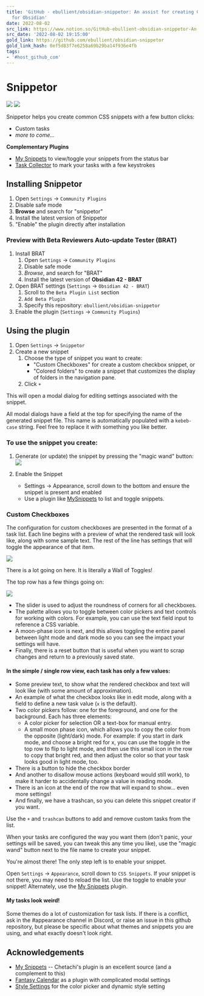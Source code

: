 ```yaml
---
title: 'GitHub - ebullient/obsidian-snippetor: An assist for creating CSS snippets
  for Obsidian'
date: 2022-08-02
src_link: https://www.notion.so/GitHub-ebullient-obsidian-snippetor-An-assist-for-creating-CSS-snippets-for-Obsidian-4fadff95a5e54253897e8b8e07510038
src_date: '2022-08-02 19:15:00'
gold_link: https://github.com/ebullient/obsidian-snippetor
gold_link_hash: 0ef5d83f7e6258a69b29ba14f936e4fb
tags:
- '#host_github_com'
---
```


Snippetor
=========


[![](https://camo.githubusercontent.com/ad7b34d0d9f44714e7702d2c95a4e3e51f7745795c60eed5ca7a0f30223f70f9/68747470733a2f2f696d672e736869656c64732e696f2f6769746875622f762f7461672f6562756c6c69656e742f6f6273696469616e2d736e69707065746f72)](https://github.com/ebullient/obsidian-snippetor/releases) [![](https://camo.githubusercontent.com/f4acdaad49e6b4bbfc5ecf97407b66cc39ac0df7f0ee0d32b2f21216be15dc17/68747470733a2f2f696d672e736869656c64732e696f2f6769746875622f646f776e6c6f6164732f6562756c6c69656e742f6f6273696469616e2d736e69707065746f722f746f74616c3f636f6c6f723d73756363657373)](https://camo.githubusercontent.com/f4acdaad49e6b4bbfc5ecf97407b66cc39ac0df7f0ee0d32b2f21216be15dc17/68747470733a2f2f696d672e736869656c64732e696f2f6769746875622f646f776e6c6f6164732f6562756c6c69656e742f6f6273696469616e2d736e69707065746f722f746f74616c3f636f6c6f723d73756363657373)


Snippetor helps you create common CSS snippets with a few button clicks:


* Custom tasks
* *more to come...*


**Complementary Plugins**


* [My Snippets](https://github.com/chetachiezikeuzor/MySnippets-Plugin) to view/toggle your snippets from the status bar
* [Task Collector](https://github.com/ebullient/obsidian-task-collector) to mark your tasks with a few keystrokes


Installing Snippetor
--------------------


1. Open `Settings` -> `Community Plugins`
2. Disable safe mode
3. **Browse** and search for "snippetor"
4. Install the latest version of Snippetor
5. "Enable" the plugin directly after installation


### Preview with Beta Reviewers Auto-update Tester (BRAT)


1. Install BRAT
	1. Open `Settings` -> `Community Plugins`
	2. Disable safe mode
	3. *Browse*, and search for "BRAT"
	4. Install the latest version of **Obsidian 42 - BRAT**
2. Open BRAT settings (`Settings` -> `Obsidian 42 - BRAT`)
	1. Scroll to the `Beta Plugin List` section
	2. `Add Beta Plugin`
	3. Specify this repository: `ebullient/obsidian-snippetor`
3. Enable the plugin (`Settings` -> `Community Plugins`)


Using the plugin
----------------


1. Open `Settings` -> `Snippetor`
2. Create a new snippet
	1. Choose the type of snippet you want to create:
		* "Custom Checkboxes" for create a custom checkbox snippet, or
		* "Colored folders" to create a snippet that customizes the display of folders in the navigation pane.
	2. Click `+`


This will open a modal dialog for editing settings associated with the snippet.


All modal dialogs have a field at the top for specifying the name of the generated snippet file. This name is automatically populated with a `kebeb-case` string. Feel free to replace it with something you like better.


### To use the snippet you create:


1. Generate (or update) the snippet by pressing the "magic wand" button:
[![](https://user-images.githubusercontent.com/808713/170642467-fa1994aa-b4ab-4e83-a03e-6c94a843be16.png)](https://user-images.githubusercontent.com/808713/170642467-fa1994aa-b4ab-4e83-a03e-6c94a843be16.png)
2. Enable the Snippet


	* Settings -> Appearance, scroll down to the bottom and ensure the snippet is present and enabled
	* Use a plugin like [MySnippets](https://github.com/chetachiezikeuzor/MySnippets-Plugin) to list and toggle snippets.


### Custom Checkboxes


The configuration for custom checkboxes are presented in the format of a task list. Each line begins with a preview of what the rendered task will look like, along with some sample text. The rest of the line has settings that will toggle the appearance of that item.


[![](https://user-images.githubusercontent.com/808713/170642901-c702e999-6279-4910-b7bb-f0413bfa3e3e.png)](https://user-images.githubusercontent.com/808713/170642901-c702e999-6279-4910-b7bb-f0413bfa3e3e.png)


There is a lot going on here. It is literally a Wall of Toggles!


The top row has a few things going on:


[![](https://user-images.githubusercontent.com/808713/170643652-1f796dca-0daa-4d1c-bd1a-c42cd9482beb.png)](https://user-images.githubusercontent.com/808713/170643652-1f796dca-0daa-4d1c-bd1a-c42cd9482beb.png)


* The slider is used to adjust the roundness of corners for all checkboxes.
* The palette allows you to toggle between color pickers and text controls for working with colors. For example, you can use the text field input to reference a CSS variable.
* A moon-phase icon is next, and this allows toggling the entire panel between light mode and dark mode so you can see the impact your settings will have.
* Finally, there is a reset button that is useful when you want to scrap changes and return to a previously saved state.


#### In the simple / single row view, each task has only a few values:


* Some preview text, to show what the rendered checkbox and text will look like (with some amount of approximation).
* An example of what the checkbox looks like in edit mode, along with a field to define a new task value (`x` is the default).
* Two color pickers follow: one for the foreground, and one for the background. Each has three elements:
	+ A color picker for selection OR a text-box for manual entry.
	+ A small moon phase icon, which allows you to copy the color from the opposite (light/dark) mode. For example: if you start in dark mode, and choose a bright red for x, you can use the toggle in the top row to flip to light mode, and then use this small icon in the row to copy that bright red, and then adjust the color so that your task looks good in light mode, too.
* There is a button to hide the checkbox border
* And another to disallow mouse actions (keyboard would still work), to make it harder to accidentally change a value in reading mode.
* There is an icon at the end of the row that will expand to show... even more settings!
* And finally, we have a trashcan, so you can delete this snippet creator if you want.


Use the `+` and `trashcan` buttons to add and remove custom tasks from the list.


When your tasks are configured the way you want them (don't panic, your settings will be saved, you can tweak this any time you like), use the "magic wand" button next to the file name to create your snippet.


You're almost there! The only step left is to enable your snippet.


Open `Settings` -> `Appearance`, scroll down to `CSS Snippets`. If your snippet is not there, you may need to reload the list. Use the toggle to enable your snippet! Alternately, use the [My Snippets](https://github.com/chetachiezikeuzor/MySnippets-Plugin) plugin.


#### My tasks look weird!


Some themes do a lot of customization for task lists. If there is a conflict, ask in the #appearance channel in Discord, or raise an issue in this github repository, but please be specific about what themes and snippets you are using, and what exactly doesn't look right.


Acknowledgements
----------------


* [My Snippets](https://github.com/chetachiezikeuzor/MySnippets-Plugin) -- Chetachi's plugin is an excellent source (and a complement to this)
* [Fantasy Calendar](https://github.com/valentine195/obsidian-fantasy-calendar) as a plugin with complicated modal settings
* [Style Settings](https://github.com/mgmeyers/obsidian-style-settings/) for the color picker and dynamic style setting